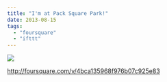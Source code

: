 ```yaml
---
title: "I'm at Pack Square Park!"
date: 2013-08-15
tags: 
  - "foursquare"
  - "ifttt"
---
```


![](images/staticmap?center=35.59548023120386,-82.55008282029442&zoom=16&size=710x440&maptype=roadmap&sensor=false&markers=color:red%7C35.59548023120386,-82.55008282029442)  
  
http://foursquare.com/v/4bca135968f976b07c925e83
